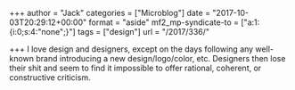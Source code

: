 +++
author = "Jack"
categories = ["Microblog"]
date = "2017-10-03T20:29:12+00:00"
format = "aside"
mf2_mp-syndicate-to = ["a:1:{i:0;s:4:\"none\";}"]
tags = ["design"]
url = "/2017/336/"

+++
I love design and designers, except on the days following any well-known brand introducing a new design/logo/color, etc. Designers then lose their shit and seem to find it impossible to offer rational, coherent, or constructive criticism.
